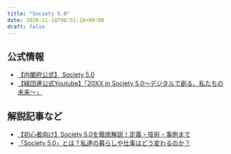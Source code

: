 ```yaml
---
title: "Society 5.0"
date: 2020-11-18T00:51:18+09:00
draft: false
---
```


## 公式情報 
 - [【内閣府公式】 Society 5.0](https://www8.cao.go.jp/cstp/)
 - [【経団連公式Youtube】「20XX in Society 5.0～デジタルで創る、私たちの未来～」](https://www.youtube.com/watch?v=xQnnAih8KIo)

## 解説記事など 
 - [【初心者向け】Society 5.0を徹底解説！定義・技術・事例まで](https://www.softbank.jp/biz/future_stride/entry/technology/20200706/)
 - [「Society 5.0」とは？私達の暮らしや仕事はどう変わるのか？](https://www.mdsol.co.jp/column/column_123_1286.html)
